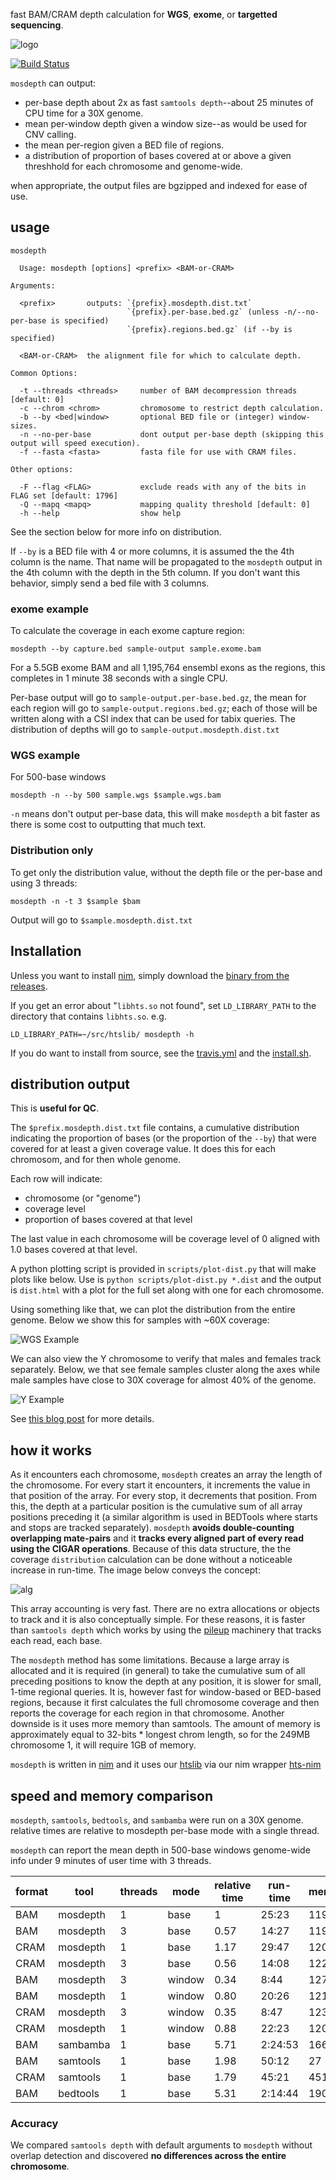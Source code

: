 fast BAM/CRAM depth calculation for **WGS**, **exome**, or **targetted sequencing**.

![logo](https://user-images.githubusercontent.com/1739/29678184-da1f384c-88ba-11e7-9d98-df4fe3a59924.png "logo")

[![Build Status](https://travis-ci.org/brentp/mosdepth.svg?branch=master)](https://travis-ci.org/brentp/mosdepth)

`mosdepth` can output:

+ per-base depth about 2x as fast `samtools depth`--about 25 minutes of CPU time for a 30X genome.
+ mean per-window depth given a window size--as would be used for CNV calling.
+ the mean per-region given a BED file of regions.
+ a distribution of proportion of bases covered at or above a given threshhold for each chromosome and genome-wide.

when appropriate, the output files are bgzipped and indexed for ease of use.

## usage

```
mosdepth

  Usage: mosdepth [options] <prefix> <BAM-or-CRAM>

Arguments:

  <prefix>       outputs: `{prefix}.mosdepth.dist.txt`
                          `{prefix}.per-base.bed.gz` (unless -n/--no-per-base is specified)
                          `{prefix}.regions.bed.gz` (if --by is specified)

  <BAM-or-CRAM>  the alignment file for which to calculate depth.

Common Options:
  
  -t --threads <threads>     number of BAM decompression threads [default: 0]
  -c --chrom <chrom>         chromosome to restrict depth calculation.
  -b --by <bed|window>       optional BED file or (integer) window-sizes.
  -n --no-per-base           dont output per-base depth (skipping this output will speed execution).
  -f --fasta <fasta>         fasta file for use with CRAM files.

Other options:

  -F --flag <FLAG>           exclude reads with any of the bits in FLAG set [default: 1796]
  -Q --mapq <mapq>           mapping quality threshold [default: 0]
  -h --help                  show help
```

See the section below for more info on distribution.

If `--by` is a BED file with 4 or more columns, it is assumed the the 4th column is the name.
That name will be propagated to the `mosdepth` output in the 4th column with the depth in the 5th column.
If you don't want this behavior, simply send a bed file with 3 columns.

### exome example

To calculate the coverage in each exome capture region:
```
mosdepth --by capture.bed sample-output sample.exome.bam
```
For a 5.5GB exome BAM and all 1,195,764 ensembl exons as the regions,
this completes in 1 minute 38 seconds with a single CPU.

Per-base output will go to `sample-output.per-base.bed.gz`,
the mean for each region will go to `sample-output.regions.bed.gz`;
each of those will be written along with a CSI index that can be
used for tabix queries.
The distribution of depths will go to `sample-output.mosdepth.dist.txt`

### WGS example

For 500-base windows

```
mosdepth -n --by 500 sample.wgs $sample.wgs.bam
```

`-n` means don't output per-base data, this will make `mosdepth`
a bit faster as there is some cost to outputting that much text.

### Distribution only

To get only the distribution value, without the depth file or the per-base and using 3 threads:

```
mosdepth -n -t 3 $sample $bam
```

Output will go to `$sample.mosdepth.dist.txt`

## Installation

Unless you want to install [nim](https://nim-lang.org), simply download the
[binary from the releases](https://github.com/brentp/mosdepth/releases).

If you get an error about "`libhts.so` not found", set `LD_LIBRARY_PATH`
to the directory that contains `libhts.so`. e.g.

```LD_LIBRARY_PATH=~/src/htslib/ mosdepth -h```

If you do want to install from source, see the [travis.yml](https://github.com/brentp/mosdepth/blob/master/.travis.yml)
and the [install.sh](https://github.com/brentp/mosdepth/blob/master/scripts/install.sh).

## distribution output

This is **useful for QC**.

The `$prefix.mosdepth.dist.txt` file contains, a cumulative distribution indicating the
proportion of bases (or the proportion of the `--by`) that were covered
for at least a given coverage value. It does this for each chromosom, and for then
whole genome.

Each row will indicate:
 + chromosome (or "genome")
 + coverage level
 + proportion of bases covered at that level

The last value in each chromosome will be coverage level of 0 aligned with
1.0 bases covered at that level.

A python plotting script is provided in `scripts/plot-dist.py` that will make 
plots like below. Use is `python scripts/plot-dist.py *.dist` and the output
is `dist.html` with a plot for the full set along with one for each chromosome.

Using something like that, we can plot the distribution from the entire genome.
Below we show this for samples with ~60X coverage:

![WGS Example](https://user-images.githubusercontent.com/1739/29646192-2a2a6126-883f-11e7-91ab-049295eb3531.png "WGS Example")

We can also view the Y chromosome to verify that males and females
track separately. Below, we that see female samples cluster along the axes while male samples have
close to 30X coverage for almost 40% of the genome.

![Y Example](https://user-images.githubusercontent.com/1739/29646191-2a246564-883f-11e7-951a-aa68d7a1a6ed.png "Y Example")

See [this blog post](http://www.gettinggeneticsdone.com/2014/03/visualize-coverage-exome-targeted-ngs-bedtools.html) for
more details.

## how it works

As it encounters each chromosome, `mosdepth` creates an array the length of the chromosome.
For every start it encounters, it increments the value in that position of the array. For every
stop, it decrements that position. From this, the depth at a particular position is the
cumulative sum of all array positions preceding it (a similar algorithm is used in BEDTools
where starts and stops are tracked separately). `mosdepth` **avoids double-counting
overlapping mate-pairs** and it **tracks every aligned part of every read using the CIGAR
operations**. Because of this data structure, the the coverage `distribution` calculation
can be done without a noticeable increase in run-time. The image below conveys the concept:

![alg](https://user-images.githubusercontent.com/1739/29647913-d79ab028-8848-11e7-86cf-60d4b087bc3b.png "algorithm")

This array accounting is very fast. There are no extra allocations or objects to track and
it is also conceptually simple. For these reasons, it is faster than `samtools depth` which
works by using the [pileup](http://samtools.sourceforge.net/pileup.shtml) machinery that
tracks each read, each base. 

The `mosdepth` method has some limitations. Because a large array is allocated and it is
required (in general) to take the cumulative sum of all preceding positions to know the depth
at any position, it is slower for small, 1-time regional queries. It is, however fast for
window-based or BED-based regions, because it first calculates the full chromosome coverage
and then reports the coverage for each region in that chromosome. Another downside is it uses
more memory than samtools. The amount of memory is approximately equal to 32-bits * longest chrom
length, so for the 249MB chromosome 1, it will require 1GB of memory.

`mosdepth` is written in [nim](https://nim-lang.org/) and it uses our [htslib](https://github.com/samtools/htslib)
via our nim wrapper [hts-nim](https://github.com/brentp/hts-nim/)

## speed and memory comparison

`mosdepth`, `samtools`, `bedtools`, and `sambamba` were run on a 30X genome.
relative times are relative to mosdepth per-base mode with a single thread.

`mosdepth` can report the mean depth in 500-base windows genome-wide info
under 9 minutes of user time with 3 threads.

| format |    tool    | threads  | mode   | relative time | run-time | memory |
| ------ | ---------- | -------- | ------ | ------------- | -------  | -------|
|  BAM   |  mosdepth  |    1     | base   |     1         |  25:23   |  1196  |
|  BAM   |  mosdepth  |    3     | base   |    0.57       |  14:27   |  1197  |
|  CRAM  |  mosdepth  |    1     | base   |    1.17       |  29:47   |  1205  |
|  CRAM  |  mosdepth  |    3     | base   |    0.56       |  14:08   |  1225  |
|  BAM   |  mosdepth  |    3     | window |    0.34       |  8:44    |  1277  |
|  BAM   |  mosdepth  |    1     | window |    0.80       |  20:26   |  1212  |
|  CRAM  |  mosdepth  |    3     | window |    0.35       |  8:47    |  1233  |
|  CRAM  |  mosdepth  |    1     | window |    0.88       |  22:23   |  1209  |
|  BAM   |  sambamba  |    1     | base   |    5.71       | 2:24:53  |  166   |
|  BAM   |  samtools  |    1     | base   |    1.98       | 50:12    |  27    |
|  CRAM  |  samtools  |    1     | base   |    1.79       | 45:21    |  451   |
|  BAM   |  bedtools  |    1     | base   |    5.31       | 2:14:44  |  1908  |

### Accuracy

We compared `samtools depth` with default arguments to `mosdepth` without overlap detection and discovered **no
differences across the entire chromosome**.

